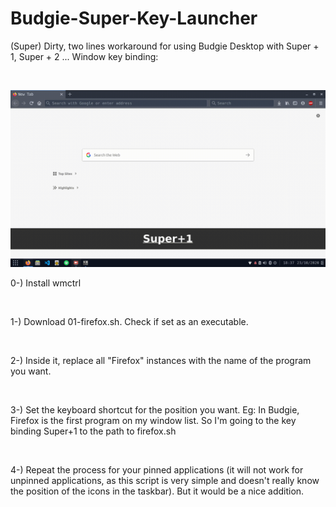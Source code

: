 # Budgie-Super-Key-Launcher
<p>(Super) Dirty, two lines workaround for using Budgie Desktop with Super + 1, Super + 2 ... Window key binding: </p>
<br>

![](example.gif)
<p>0-) Install wmctrl </p><br>
<p>1-) Download 01-firefox.sh. Check if set as an executable.</p><br>
<p>2-) Inside it, replace all "Firefox" instances with the name of the program you want.</p><br>
<p>3-) Set the keyboard shortcut for the position you want. Eg: In Budgie, Firefox is the first program on my window list. So I'm going to the key binding Super+1 to the path to firefox.sh</p><br>
<p>4-) Repeat the process for your pinned applications (it will not work for unpinned applications, as this script is very simple and doesn't really know the position of the icons in the taskbar). But it would be a nice addition. </p><br>

